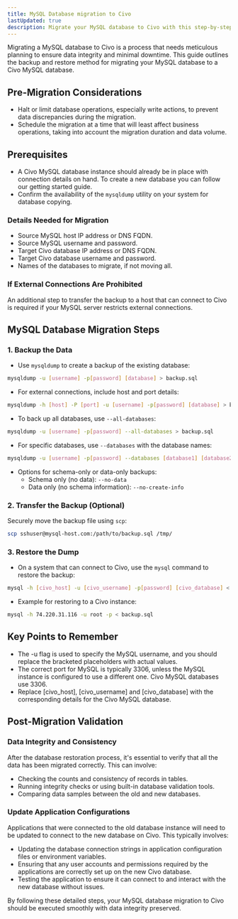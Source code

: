 ```yaml
---
title: MySQL Database migration to Civo
lastUpdated: true
description: Migrate your MySQL database to Civo with this step-by-step guide. Ensure data accuracy and minimize downtime with our backup and restore method.
---
```


<head>
  <title>MySQL Database Migration to Civo | Civo Documentation</title>
</head>

Migrating a MySQL database to Civo is a process that needs meticulous planning to ensure data integrity and minimal downtime. This guide outlines the backup and restore method for migrating your MySQL database to a Civo MySQL database.

## Pre-Migration Considerations

- Halt or limit database operations, especially write actions, to prevent data discrepancies during the migration.
- Schedule the migration at a time that will least affect business operations, taking into account the migration duration and data volume.

## Prerequisites
- A Civo MySQL database instance should already be in place with connection details on hand. To create a new database you can follow our getting started guide. 
- Confirm the availability of the `mysqldump` utility on your system for database copying.

### Details Needed for Migration
- Source MySQL host IP address or DNS FQDN.
- Source MySQL username and password.
- Target Civo database IP address or DNS FQDN.
- Target Civo database username and password.
- Names of the databases to migrate, if not moving all.

### If External Connections Are Prohibited
An additional step to transfer the backup to a host that can connect to Civo is required if your MySQL server restricts external connections.

## MySQL Database Migration Steps

### 1. Backup the Data

- Use `mysqldump` to create a backup of the existing database:

```bash
mysqldump -u [username] -p[password] [database] > backup.sql
```

- For external connections, include host and port details:

```bash
mysqldump -h [host] -P [port] -u [username] -p[password] [database] > backup.sql
```

- To back up all databases, use `--all-databases`:

```bash
mysqldump -u [username] -p[password] --all-databases > backup.sql
```

- For specific databases, use `--databases` with the database names:

```bash
mysqldump -u [username] -p[password] --databases [database1] [database2] > backup.sql
```

- Options for schema-only or data-only backups:
  - Schema only (no data): `--no-data`
  - Data only (no schema information): `--no-create-info`

### 2. Transfer the Backup (Optional)

Securely move the backup file using `scp`:

```bash
scp sshuser@mysql-host.com:/path/to/backup.sql /tmp/
```

### 3. Restore the Dump

- On a system that can connect to Civo, use the `mysql` command to restore the backup:

```bash
mysql -h [civo_host] -u [civo_username] -p[password] [civo_database] < backup.sql
```

- Example for restoring to a Civo instance:

```bash
mysql -h 74.220.31.116 -u root -p < backup.sql
```

## Key Points to Remember

- The -u flag is used to specify the MySQL username, and you should replace the bracketed placeholders with actual values.
- The correct port for MySQL is typically 3306, unless the MySQL instance is configured to use a different one. Civo MySQL databases use 3306.
- Replace [civo_host], [civo_username] and [civo_database] with the corresponding details for the Civo MySQL database.

## Post-Migration Validation

### Data Integrity and Consistency

After the database restoration process, it's essential to verify that all the data has been migrated correctly. This can involve:
- Checking the counts and consistency of records in tables.
- Running integrity checks or using built-in database validation tools.
- Comparing data samples between the old and new databases.

### Update Application Configurations

Applications that were connected to the old database instance will need to be updated to connect to the new database on Civo. This typically involves:
- Updating the database connection strings in application configuration files or environment variables.
- Ensuring that any user accounts and permissions required by the applications are correctly set up on the new Civo database.
- Testing the application to ensure it can connect to and interact with the new database without issues.

By following these detailed steps, your MySQL database migration to Civo should be executed smoothly with data integrity preserved.
